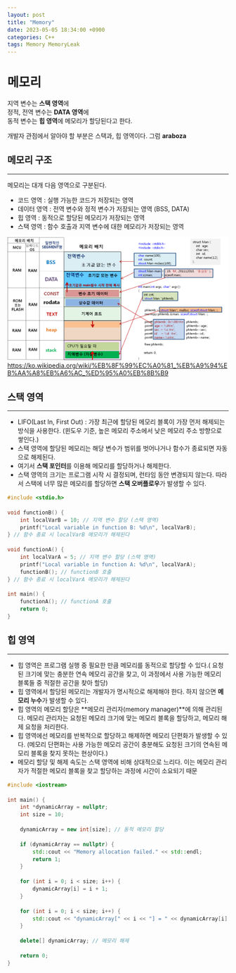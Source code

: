 ```yaml
---
layout: post
title: "Memory"
date: 2023-05-05 18:34:00 +0900
categories: C++
tags: Memory MemoryLeak 
---
```


# 메모리
지역 변수는 **스택 영역**에 <br/>
정적, 전역 변수는 **DATA 영역**에 <br/>
동적 변수는 **힙 영역**에 메모리가 할당된다고 한다.

개발자 관점에서 알아야 할 부분은 스택과, 힙 영역이다. 그럼
**araboza**

## 메모리 구조
----------------
메모리는 대개 다음 영역으로 구분된다.
- 코드 영역 : 실행 가능한 코드가 저장되는 영역
- 데이터 영역 : 전역 변수와 정적 변수가 저장되는 영역 (BSS, DATA)
- 힙 영역 : 동적으로 할당된 메모리가 저장되는 영역
- 스택 영역 : 함수 호출과 지역 변수에 대한 메모리가 저장되는 영역

![screensh](../memory.png)
https://ko.wikipedia.org/wiki/%EB%8F%99%EC%A0%81_%EB%A9%94%EB%AA%A8%EB%A6%AC_%ED%95%A0%EB%8B%B9

## 스택 영역
----------
- LIFO(Last In, First Out) : 가장 최근에 할당된 메모리 블록이 가장 먼저 해제되는 방식을 사용한다. (윈도우 기준, 높은 메모리 주소에서 낮은 메모리 주소 방향으로 쌓인다.)
- 스택 영역에 할당된 메모리는 해당 변수가 범위를 벗어나거나 함수가 종료되면 자동으로 해제된다.
- 여기서 **스택 포인터**를 이용해 메모리를 할당하거나 해제한다.
- 스택 영역의 크기는 프로그램 시작 시 결정되며, 런타임 동안 변경되지 않는다. 따라서 스택에 너무 많은 메모리를 할당하면 **스택 오버플로우**가 발생할 수 있다.
```cpp 
#include <stdio.h>

void functionB() {
    int localVarB = 10; // 지역 변수 할당 (스택 영역)
    printf("Local variable in function B: %d\n", localVarB);
} // 함수 종료 시 localVarB 메모리가 해제된다

void functionA() {
    int localVarA = 5; // 지역 변수 할당 (스택 영역)
    printf("Local variable in function A: %d\n", localVarA);
    functionB(); // functionB 호출
} // 함수 종료 시 localVarA 메모리가 해제된다

int main() {
    functionA(); // functionA 호출
    return 0;
}

```

## 힙 영역
---------------
 - 힙 영역은 프로그램 실행 중 필요한 만큼 메모리를 동적으로 할당할 수 있다.( 요청된 크기에 맞는 충분한 연속 메모리 공간을 찾고, 이 과정에서 사용 가능한 메모리 블록들 중 적절한 공간을 찾아 할당)
 - 힙 영역에서 할당된 메모리는 개발자가 명시적으로 해제해야 한다. 하지 않으면 **메모리 누수**가 발생할 수 있다. 
 - 힙 영역의 메모리 할당은 **메모리 관리자(memory manager)**에 의해 관리된다. 메모리 관리자는 요청된 메모리 크기에 맞는 메모리 블록을 할당하고, 메모리 해제 요청을 처리한다.
 - 힙 영역에선 메모리를 반복적으로 할당하고 해제하면 메모리 단편화가 발생할 수 있다. (메모리 단편화는 사용 가능한 메모리 공간이 충분해도 요청된 크기의 연속된 메모리 블록을 찾지 못하는 현상이다.)
 - 메모리 할당 및 해제 속도는 스택 영역에 비해 상대적으로 느리다. 이는 메모리 관리자가 적절한 메모리 블록을 찾고 할당하는 과정에 시간이 소요되기 때문
  
```cpp
#include <iostream>

int main() {
    int *dynamicArray = nullptr;
    int size = 10;

    dynamicArray = new int[size]; // 동적 메모리 할당

    if (dynamicArray == nullptr) {
        std::cout << "Memory allocation failed." << std::endl;
        return 1;
    }

    for (int i = 0; i < size; i++) {
        dynamicArray[i] = i + 1;
    }

    for (int i = 0; i < size; i++) {
        std::cout << "dynamicArray[" << i << "] = " << dynamicArray[i] << std::endl;
    }

    delete[] dynamicArray; // 메모리 해제

    return 0;
}
```